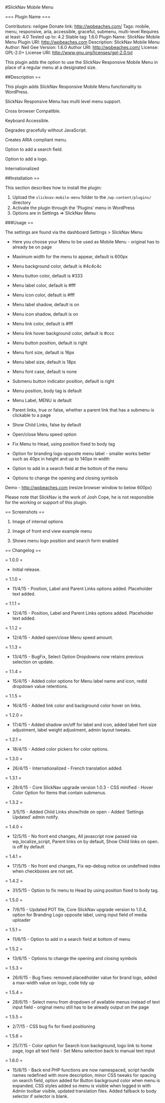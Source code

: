 #SlickNav Mobile Menu


=== Plugin Name ===

Contributors: neilgee
Donate link: http://wpbeaches.com/
Tags: mobile, menu, responsive, aria, accessible, graceful, submenu, multi-level
Requires at least: 4.0
Tested up to: 4.2
Stable tag: 1.6.0
Plugin Name: SlickNav Mobile Menu
Plugin URI: http://wpbeaches.com
Description: SlickNav Mobile Menu
Author: Neil Gee
Version: 1.6.0
Author URI: http://wpbeaches.com/
License: GPL-2.0+
License URI: http://www.gnu.org/licenses/gpl-2.0.txt

This plugin adds the option to use the SlickNav Responsive Mobile Menu in place of a regular menu at a designated size.


##Description ==

This plugin adds SlickNav Responsive Mobile Menu functionality to WordPress.

SlickNav Responsive Menu has multi level menu support. 

Cross browser Compatible.

Keyboard Accessible.

Degrades gracefully without JavaScript.

Creates ARIA compliant menu.

Option to add a search field.

Option to add a logo.

Internationalized



##Installation ==

This section describes how to install the plugin:

1. Upload the `slicknav-mobile-menu` folder to the `/wp-content/plugins/` directory
2. Activate the plugin through the 'Plugins' menu in WordPress
3. Options are in Settings => SlickNav Menu

###Usage ==

The settings are found via the dashboard Settings > SlickNav Menu

 - Here you choose your Menu to be used as Mobile Menu - original has to already be on page

 - Maximum width for the menu to appear, default is 600px

 - Menu background color, default is #4c4c4c

 - Menu button color, default is #333

 - Menu label color, default is #fff

 - Menu icon color, default is #fff

 - Menu label shadow, default is on

 - Menu icon shadow, default is on

 - Menu link color, default is #fff

 - Menu link hover background color, default is #ccc

 - Menu button position, default is right

 - Menu font size, default is 16px

 - Menu label size, default is 18px

 - Menu font case, default is none

 - Submenu button indicator position, default is right

 - Menu position, body tag is default

 - Menu Label, MENU is default

 - Parent links, true or false, whether a parent link that has a submenu is clickable to a page 

 - Show Child Links, false by default

 - Open/close Menu speed option

 - Fix Menu to Head, using position fixed to body tag

 - Option for branding logo opposite menu label - smaller works better such as 40px in height and up to 140px in width

 - Option to add in a search field at the bottom of the menu

 - Options to change the opening and closing symbols

 Demo - http://wpbeaches.com (resize browser window to below 600px)

 Please note that SlickNav is the work of Josh Cope, he is not responsible for the working or support of this plugin.

== Screenshots ==

1. Image of internal options

2. Image of front end view example menu

3. Shows menu logo position and search form enabled

== Changelog ==

= 1.0.0 =

* Initial release.

= 1.1.0	= 

* 11/4/15  - Position, Label and Parent Links options added. Placeholder text added.

= 1.1.1	=

* 12/4/15 - Position, Label and Parent Links options added. Placeholder text added.

= 1.1.2	=

* 12/4/15 - Added open/close Menu speed amount.

= 1.1.3	=

* 13/4/15  - BugFix, Select Option Dropdowns now retains previous selection on update.

= 1.1.4	=

* 15/4/15  - Added color options for Menu label name and icon, redid dropdown value retentions.

= 1.1.5	=

* 16/4/15  - Added link color and background color hover on links.

= 1.2.0	=

* 17/4/15  - Added shadow on/off for label and icon, added label font size adjustment, label weight adjustment,  admin layout tweaks.

= 1.2.1	=

* 18/4/15  - Added color pickers for color options.

= 1.3.0 =

* 26/4/15  - Internationalized -  French translation added.

= 1.3.1 =

* 28/4/15 - Core SlickNav upgrade version 1.0.3 - CSS minified - Hover Color Option for Items that contain submenus.

= 1.3.2 =

* 3/5/15 - Added Child Links show/hide on open - Added 'Settings Updated' admin notify.

= 1.4.0 =

* 12/5/15 - No front end changes, All javascript now passed via wp_localize_script, Parent links on by default, Show Child links on open. is off by default

= 1.4.1 =

* 17/5/15 - No front end changes, Fix wp-debug notice on undefined index when checkboxes are not set.

= 1.4.2 =

* 31/5/15 - Option to fix menu to Head by using position fixed to body tag.

= 1.5.0 =

* 7/6/15 - Updated POT file, Core SlickNav upgrade version to 1.0.4, option for Branding Logo opposite label, using input field of media uploader

= 1.5.1 =

* 11/6/15 - Option to add in a search field at bottom of menu

= 1.5.2 =

* 13/6/15 - Options to change the opening and closing symbols

= 1.5.3 =

* 26/6/15 - Bug fixes: removed placedholder value for brand logo, added a max-width value on logo,  code tidy up

= 1.5.4 = 

* 28/6/15 - Select menu from dropdown of available menus instead of text input field - original menu still has to be already output on the page

= 1.5.5 = 

* 2/7/15 - CSS bug fix for fixed positioning

= 1.5.6 =

* 25/7/15 - Color option for Search Icon background, logo link to home page, logo alt text field - Set Menu selection back to manual text input

= 1.6.0 = 
 
* 15/8/15 - Back end PHP functions are now namespaced, script handle names redefined with more description, minor CSS tweaks for spacing on search field, option added for Button background color when menu is expanded, CSS styles added so menu is visible when logged in with Admin toolbar visible, updated translation files. Added fallback to body selector if selector is blank.